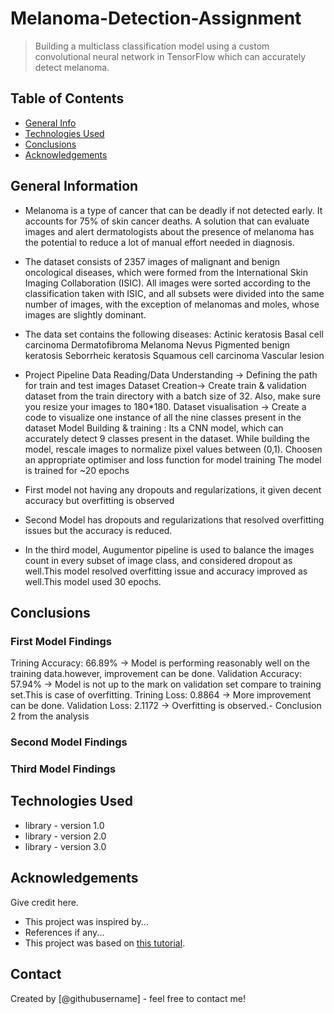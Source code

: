 # Melanoma-Detection-Assignment
> Building a multiclass classification model using a custom convolutional neural network in TensorFlow which can accurately detect melanoma.

## Table of Contents
* [General Info](#general-information)
* [Technologies Used](#technologies-used)
* [Conclusions](#conclusions)
* [Acknowledgements](#acknowledgements)

<!-- You can include any other section that is pertinent to your problem -->

## General Information
- Melanoma is a type of cancer that can be deadly if not detected early. It accounts for 75% of skin cancer deaths. A solution that can evaluate images and alert dermatologists about the presence of melanoma has the potential to reduce a lot of manual effort needed in diagnosis.
- The dataset consists of 2357 images of malignant and benign oncological diseases, which were formed from the International Skin Imaging Collaboration (ISIC). All images were sorted according to the classification taken with ISIC, and all subsets were divided into the same number of images, with the exception of melanomas and moles, whose images are slightly dominant.
- The data set contains the following diseases:
Actinic keratosis
Basal cell carcinoma
Dermatofibroma
Melanoma
Nevus
Pigmented benign keratosis
Seborrheic keratosis
Squamous cell carcinoma
Vascular lesion

- Project Pipeline
Data Reading/Data Understanding → Defining the path for train and test images 
Dataset Creation→ Create train & validation dataset from the train directory with a batch size of 32. Also, make sure you resize your images to 180*180.
Dataset visualisation → Create a code to visualize one instance of all the nine classes present in the dataset 
Model Building & training : 
Its a CNN model, which can accurately detect 9 classes present in the dataset. While building the model, rescale images to normalize pixel values between (0,1).
Choosen an appropriate optimiser and loss function for model training
The model is trained for ~20 epochs

- First model not having any dropouts and regularizations, it given decent accuracy but overfitting is observed
- Second Model has dropouts and regularizations that resolved overfitting issues but the accuracy is reduced.
- In the third model, Augumentor pipeline is used to balance the images count in every subset of image class, and considered dropout as well.This model resolved overfitting issue and accuracy improved as well.This model used 30 epochs.



## Conclusions
### First Model Findings
Trining Accuracy: 66.89% -> Model is performing reasonably well on the training data.however, improvement can be done.
Validation Accuracy: 57.94% -> Model is not up to the mark on validation set compare to training set.This is case of overfitting.
Trining Loss: 0.8864 -> More improvement can be done.
Validation Loss: 2.1172 -> Overfitting is observed.- Conclusion 2 from the analysis

### Second Model Findings

### Third Model Findings


<!-- You don't have to answer all the questions - just the ones relevant to your project. -->


## Technologies Used
- library - version 1.0
- library - version 2.0
- library - version 3.0

<!-- As the libraries versions keep on changing, it is recommended to mention the version of library used in this project -->

## Acknowledgements
Give credit here.
- This project was inspired by...
- References if any...
- This project was based on [this tutorial](https://www.example.com).


## Contact
Created by [@githubusername] - feel free to contact me!


<!-- Optional -->
<!-- ## License -->
<!-- This project is open source and available under the [... License](). -->

<!-- You don't have to include all sections - just the one's relevant to your project -->
